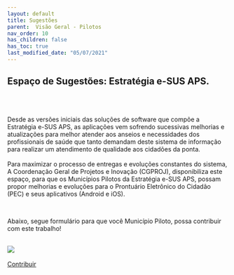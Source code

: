 ```yaml
---
layout: default
title: Sugestões
parent:  Visão Geral - Pilotos
nav_order: 10
has_children: false
has_toc: true
last_modified_date: "05/07/2021"
---
```

<h2>Espaço de Sugestões: Estratégia e-SUS APS.</h2>
<br>
<br>
<p>Desde as versões iniciais das soluções de software que compõe a Estratégia e-SUS APS, as aplicações vem sofrendo sucessivas melhorias e atualizações para melhor atender aos anseios e necessidades dos profissionais de saúde que tanto demandam deste sistema de informação para realizar um atendimento de qualidade aos cidadões da ponta.
<br>
<br>
Para maximizar o processo de entregas e evoluções constantes do sistema, A Coordenação Geral de Projetos e Inovação (CGPROJ), disponibiliza este espaço, para que os Municípios Pilotos da Estratégia e-SUS APS, possam propor melhorias e evoluções para o Prontuário Eletrônico do Cidadão (PEC) e seus aplicativos (Android e iOS).
</p>
<br>
<p>Abaixo, segue formulário para que você Município Piloto, possa contribuir com este trabalho!</p>
<br>
<img src="https://raw.githubusercontent.com/CGIAP-SAPS/Pilotos/main/docs/Vis%C3%A3o%20Geral%20-%20Pilotos/media/08.PNG">
<br>
<br>
<a href="https://forms.gle/E3kiuiWp9nc3TpTn7" target="_blank" class="btn btn-primary btn-lg active" role="button" aria-pressed="true">Contribuir</a>
